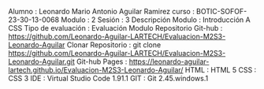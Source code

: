 Alumno              : Leonardo Mario Antonio Aguilar Ramirez
curso               : BOTIC-SOFOF-23-30-13-0068
Modulo              : 2
Sesión              : 3
Descripción Modulo  : Introducción A CSS
Tipo de evaluación  : Evaluación Modulo
Repositorio Git-hub : https://github.com/Leonardo-Aguilar-LARTECH/Evaluacion-M2S3-Leonardo-Aguilar
Clonar Repositorio  : git clone https://github.com/Leonardo-Aguilar-LARTECH/Evaluacion-M2S3-Leonardo-Aguilar.git
Git-hub Pages       : https://leonardo-aguilar-lartech.github.io/Evaluacion-M2S3-Leonardo-Aguilar/
HTML                : HTML 5
CSS                 : CSS 3
IDE                 : Virtual Studio Code 1.91.1
GIT                 : Git 2.45.windows.1

